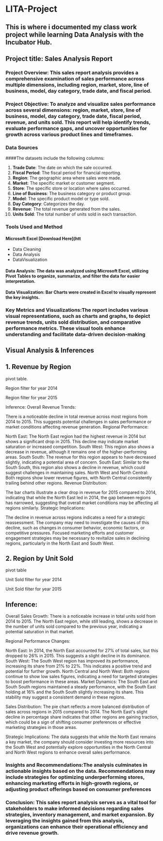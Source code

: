 # LITA-Project
This is where i documented my class work project while learning Data Analysis with the Incubator Hub.
---


## Project title: Sales Analysis Report

### Project Overview: This sales report analysis provides a comprehensive examination of sales performance across multiple dimensions, including region, market, store, line of business, model, day category, trade date, and fiscal period.

### Project Objective: To analyze and visualize sales performance across several dimensions: region, market, store, line of business, model, day category, trade date, fiscal period, revenue, and units sold. This report will help identify trends, evaluate performance gaps, and uncover  opportunities for growth across various product lines and timeframes.
 


### Data Sources
####The datasets include the following columns:
1. **Trade Date**: The date on which the sale occurred.
2. **Fiscal Period**: The fiscal period for financial reporting.
3. **Region**: The geographic area where sales were made.
4. **Market**: The specific market or customer segment.
5. **Store**: The specific store or location where sales occurred.
6. **Line of Business**: The business category or product group.
7. **Model**: The specific product model or type sold.
8. **Day Category**: Categorizes the day.
9. **Revenue**: The total revenue generated from the sales.
10. **Units Sold**: The total number of units sold in each transaction.



### Tools Used and Method 
#### Microsoft Excel [Download Here](htt
-  Data Cleaning
-  Data Analysis
-  DataVisualization

#### Data Analysis: The data was analyzed using Microsoft Excel, utilizing Pivot Tables to organize, summarize, and filter the data for easier interpretation.

#### Data Visualization: Bar Charts were created in Excel to visually represent the key insights.

### Key Metrics and Visualizations:The report includes various visual representations, such as charts and graphs, to depict revenue trends, units sold distribution, and comparative performance metrics. These visual tools enhance understanding and facilitate data-driven decision-making


## Visual Analysis & Inferences
## 1. Revenue by Region 
pivot table.


Region filter for year 2014



Region filter for year 2015



Inference:
Overall Revenue Trends:

There is a noticeable decline in total revenue across most regions from 2014 to 2015. This suggests potential challenges in sales performance or market conditions affecting revenue generation.
Regional Performance:

North East: The North East region had the highest revenue in 2014 but shows a significant drop in 2015. This decline may indicate market saturation or increased competition.
South West: This region also shows a decrease in revenue, although it remains one of the higher-performing areas.
South South: The revenue for this region appears to have decreased slightly, indicating a potential area of concern.
South East: Similar to the South South, this region also shows a decline in revenue, which could suggest challenges in maintaining sales.
North West and North Central: Both regions show lower revenue figures, with North Central consistently trailing behind other regions.
Revenue Distribution:

The bar charts illustrate a clear drop in revenue for 2015 compared to 2014, indicating that while the North East led in 2014, the gap between regions has narrowed, suggesting that overall market conditions may be affecting all regions similarly.
Strategic Implications:

The decline in revenue across regions indicates a need for a strategic reassessment. The company may need to investigate the causes of this decline, such as changes in consumer behavior, economic factors, or competitive pressures.
Focused marketing efforts and customer engagement strategies may be necessary to revitalize sales in declining regions, particularly in the North East and South West.



## 2.  Region by Unit Sold 
pivot table 



Unit Sold filter for year 2014




Unit Sold filter for year 2015



## Inference:
Overall Sales Growth: There is a noticeable increase in total units sold from 2014 to 2015. The North East region, while still leading, shows a decrease in the number of units sold compared to the previous year, indicating a potential saturation in that market.

Regional Performance Changes:

North East: In 2014, the North East accounted for 27% of total sales, but this dropped to 26% in 2015. This suggests a slight decline in its dominance.
South West: The South West region has improved its performance, increasing its share from 21% to 22%. This indicates a positive trend and potential for further growth.
North Central and North West: Both regions continue to show low sales figures, indicating a need for targeted strategies to boost performance in these areas.
Market Dynamics: The South East and South South regions maintained a steady performance, with the South East holding at 16% and the South South slightly increasing its share. This stability may suggest a consistent demand in these regions.

Sales Distribution: The pie chart reflects a more balanced distribution of sales across regions in 2015 compared to 2014. The North East's slight decline in percentage share indicates that other regions are gaining traction, which could be a sign of shifting consumer preferences or effective marketing strategies in those areas.

Strategic Implications: The data suggests that while the North East remains a key market, the company should consider investing more resources into the South West and potentially explore opportunities in the North Central and North West regions to enhance overall sales performance.





### Insights and Recommendations:The analysis culminates in actionable insights based on the data. Recommendations may include strategies for optimizing underperforming stores, enhancing marketing efforts in high-growth regions, or adjusting product offerings based on consumer preferences


### Conclusion: This sales report analysis serves as a vital tool for stakeholders to make informed decisions regarding sales strategies, inventory management, and market expansion. By leveraging the insights gained from this analysis, organizations can enhance their operational efficiency and drive revenue growth.


